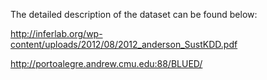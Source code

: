 The detailed description of the dataset can be found below:

http://inferlab.org/wp-content/uploads/2012/08/2012_anderson_SustKDD.pdf

http://portoalegre.andrew.cmu.edu:88/BLUED/
